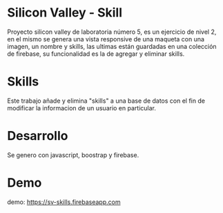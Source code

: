 # Silicon Valley - Skill

Proyecto silicon valley de laboratoria número 5, es un ejercicio de nivel 2, en el mismo se genera una vista responsive de una maqueta con una imagen, un nombre y skills, las ultimas están guardadas en una colección de firebase, su funcionalidad es la de agregar y eliminar skills.

# Skills

Este trabajo añade y elimina "skills" a una base de datos con el fin de modificar la informacion de un usuario en particular.

# Desarrollo

Se genero con javascript, boostrap y firebase.

# Demo

demo: https://sv-skills.firebaseapp.com
